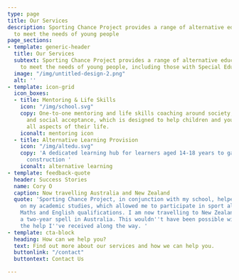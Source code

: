 ```yaml
---
type: page
title: Our Services
description: Sporting Chance Project provides a range of alternative education services
  to meet the needs of young people
page_sections:
- template: generic-header
  title: Our Services
  subtext: Sporting Chance Project provides a range of alternative education services
    to meet the needs of young people, including those with Special Educational Needs
  image: "/img/untitled-design-2.png"
  alt: ''
- template: icon-grid
  icon_boxes:
  - title: Mentoring & Life Skills
    icon: "/img/school.svg"
    copy: One-to-one mentoring and life skills coaching around society, community
      and social acceptance, which is designed to help children and young people manage
      all aspects of their life.
    iconalt: mentoring icon
  - title: Alternative Learning Provision
    icon: "/img/altedu.svg"
    copy: 'A dedicated learning hub for learners aged 14-18 years to gain skills in
      construction '
    iconalt: alternative learning
- template: feedback-quote
  header: Success Stories
  name: Cory O
  caption: Now travelling Australia and New Zealand
  quote: 'Sporting Chance Project, in conjunction with my school, helped me to focus
    on my academic studies, which allowed me to participate in sport alongside my
    Maths and English qualifications. I am now travelling to New Zealand following
    a two-year spell in Australia. This wouldn''t have been possible without all of
    the help I''ve received along the way. '
- template: cta-block
  heading: How can we help you?
  text: Find out more about our services and how we can help you.
  buttonlink: "/contact"
  buttontext: Contact Us

---
```

